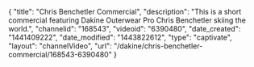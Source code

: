 {
    "title": "Chris Benchetler Commercial",
    "description": "This is a short commercial featuring Dakine Outerwear Pro Chris Benchetler skiing the world.",
    "channelid": "168543",
    "videoid": "6390480",
    "date_created": "1441409222",
    "date_modified": "1443822612",
    "type": "captivate",
    "layout": "channelVideo",
    "url": "\/dakine\/chris-benchetler-commercial\/168543-6390480"
}